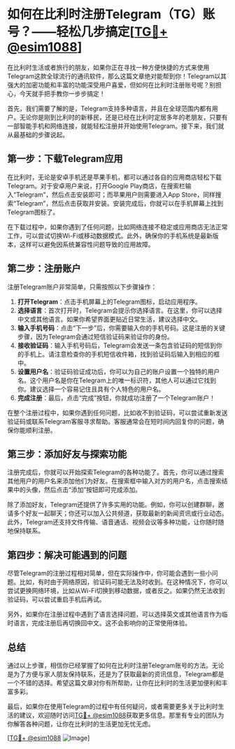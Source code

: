 # 如何在比利时注册Telegram（TG）账号？——轻松几步搞定[[TG💪+ @esim1088](https://t.me/s/esim1088)]

在比利时生活或者旅行的朋友，如果你正在寻找一种方便快捷的方式来使用Telegram这款全球流行的通讯软件，那么这篇文章绝对能帮到你！Telegram以其强大的加密功能和丰富的功能深受用户喜爱，但如何在比利时注册账号呢？别担心，今天就手把手教你一步步搞定！

首先，我们需要了解的是，Telegram支持多种语言，并且在全球范围内都有用户。无论你是刚到比利时的新移民，还是已经在比利时定居多年的老朋友，只要有一部智能手机和网络连接，就能轻松注册并开始使用Telegram。接下来，我们就从最基础的步骤说起。

## 第一步：下载Telegram应用

在比利时，无论是安卓手机还是苹果手机，都可以通过各自的应用商店轻松下载Telegram。对于安卓用户来说，打开Google Play商店，在搜索栏输入“Telegram”，然后点击安装即可；而苹果用户则需要进入App Store，同样搜索“Telegram”，然后点击获取并安装。安装完成后，你就可以在手机屏幕上找到Telegram图标了。

在下载过程中，如果你遇到了任何问题，比如网络连接不稳定或应用商店无法正常工作，可以尝试切换Wi-Fi或移动数据模式。此外，确保你的手机系统是最新版本，这样可以避免因系统兼容性问题导致的应用故障。

## 第二步：注册账户

注册Telegram账户非常简单，只需按照以下步骤操作：

1. **打开Telegram**：点击手机屏幕上的Telegram图标，启动应用程序。
2. **选择语言**：首次打开时，Telegram会提示你选择语言。在这里，你可以选择中文或其他语言。如果你希望界面更贴近日常生活，建议选择中文。
3. **输入手机号码**：点击“下一步”后，你需要输入你的手机号码。这是注册的关键步骤，因为Telegram会通过短信验证码来验证你的身份。
4. **接收验证码**：输入手机号码后，Telegram会发送一条包含验证码的短信到你的手机上。请注意检查你的手机短信收件箱，找到验证码后输入到相应的框中。
5. **设置用户名**：验证码验证成功后，你可以为自己的账户设置一个独特的用户名。这个用户名是你在Telegram上的唯一标识符，其他人可以通过它找到你。建议选择一个容易记住且具有个人特色的用户名。
6. **完成注册**：最后，点击“完成”按钮，你就成功注册了一个Telegram账户！

在整个注册过程中，如果你遇到任何问题，比如收不到验证码，可以尝试重新发送验证码或联系Telegram客服寻求帮助。客服通常会在短时间内回复你的问题，确保你能顺利注册。

## 第三步：添加好友与探索功能

注册完成后，你就可以开始探索Telegram的各种功能了。首先，你可以通过搜索其他用户的用户名来添加他们为好友。在搜索框中输入对方的用户名，点击搜索结果中的头像，然后点击“添加”按钮即可完成添加。

除了添加好友，Telegram还提供了许多实用的功能。例如，你可以创建群聊，邀请多个好友一起聊天；你还可以加入公共频道，获取最新的新闻资讯或行业动态。此外，Telegram还支持文件传输、语音通话、视频会议等多种功能，让你随时随地保持联系。

## 第四步：解决可能遇到的问题

尽管Telegram的注册过程相对简单，但在实际操作中，你可能会遇到一些小问题。比如，有时由于网络原因，验证码可能无法及时收到。在这种情况下，你可以尝试更换网络环境，比如从Wi-Fi切换到移动数据，或者反之。如果仍然无法收到验证码，可以尝试重启手机后再试。

另外，如果你在注册过程中遇到了语言选择问题，可以选择英文或其他语言作为临时语言，完成注册后再切换回中文。这不会影响你的正常使用体验。

## 总结

通过以上步骤，相信你已经掌握了如何在比利时注册Telegram账号的方法。无论是为了方便与家人朋友保持联系，还是为了获取最新的资讯信息，Telegram都是一个不错的选择。希望这篇文章对你有所帮助，让你在比利时的生活更加便利和丰富多彩。

最后，如果你在使用Telegram的过程中有任何疑问，或者需要更多关于比利时生活的建议，欢迎随时访问[TG💪+ @esim1088](https://t.me/s/esim1088)获取更多信息。那里有专业的团队为你解答各种问题，让你在比利时的生活更加无忧无虑。

[[TG💪+ @esim1088](https://t.me/s/esim1088) ![Image](https://i.postimg.cc/4NQfJmqS/Snipaste-2025-05-13-00-14-12.png)]